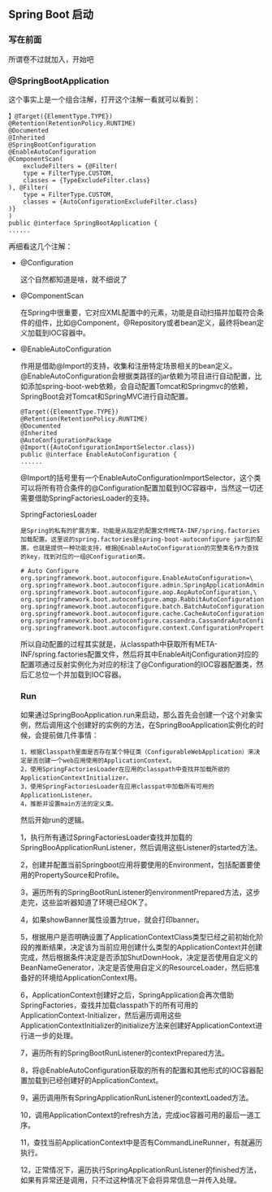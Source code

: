 ## Spring Boot 启动

### 写在前面

所谓卷不过就加入，开始吧

### @SpringBootApplication

这个事实上是一个组合注解，打开这个注解一看就可以看到：

```
】@Target({ElementType.TYPE})
@Retention(RetentionPolicy.RUNTIME)
@Documented
@Inherited
@SpringBootConfiguration
@EnableAutoConfiguration
@ComponentScan(
    excludeFilters = {@Filter(
    type = FilterType.CUSTOM,
    classes = {TypeExcludeFilter.class}
), @Filter(
    type = FilterType.CUSTOM,
    classes = {AutoConfigurationExcludeFilter.class}
)}
)
public @interface SpringBootApplication {
......
```

再细看这几个注解：

- @Configuration

  这个自然都知道是啥，就不细说了

- @ComponentScan

  在Spring中很重要，它对应XML配置中的元素，功能是自动扫描并加载符合条件的组件，比如@Component，@Repository或者bean定义，最终将bean定义加载到IOC容器中。

- @EnableAutoConfiguration

  作用是借助@Import的支持，收集和注册特定场景相关的bean定义。@EnableAutoConfiguration会根据类路径的jar依赖为项目进行自动配置，比如添加spring-boot-web依赖，会自动配置Tomcat和Springmvc的依赖，SpringBoot会对Tomcat和SpringMVC进行自动配置。

  ```
  @Target({ElementType.TYPE})
  @Retention(RetentionPolicy.RUNTIME)
  @Documented
  @Inherited
  @AutoConfigurationPackage
  @Import({AutoConfigurationImportSelector.class})
  public @interface EnableAutoConfiguration {
  ......
  ```

  @Import的括号里有一个EnableAutoConfigurationImportSelector，这个类可以将所有符合条件的@Configuration配置加载到IOC容器中，当然这一切还需要借助SpringFactoriesLoader的支持。

  SpringFactoriesLoader

  ```
  是Spring的私有的扩展方案，功能是从指定的配置文件META-INF/spring.factories加载配置。这里说的spring.factories是spring-boot-autoconfigure jar包的配置。也就是提供一种功能支持，根据@EnableAutoConfiguration的完整类名作为查找的key，找到对应的一组@Configuration类。
  ```

  ```
  # Auto Configure
  org.springframework.boot.autoconfigure.EnableAutoConfiguration=\
  org.springframework.boot.autoconfigure.admin.SpringApplicationAdminJmxAutoConfiguration,\
  org.springframework.boot.autoconfigure.aop.AopAutoConfiguration,\
  org.springframework.boot.autoconfigure.amqp.RabbitAutoConfiguration,\
  org.springframework.boot.autoconfigure.batch.BatchAutoConfiguration,\
  org.springframework.boot.autoconfigure.cache.CacheAutoConfiguration,\
  org.springframework.boot.autoconfigure.cassandra.CassandraAutoConfiguration,\
  org.springframework.boot.autoconfigure.context.ConfigurationPropertiesAutoConfiguration,\
  
  ```

  所以自动配置的过程其实就是，从classpath中获取所有META-INF/spring.factories配置文件，然后将其中EnableAitjConfiguration对应的配置项通过反射实例化为对应的标注了@Configuration的IOC容器配置类，然后汇总位一个并加载到IOC容器。

  ### Run

  如果通过SpringBooApplication.run来启动，那么首先会创建一个这个对象实例，然后调用这个创建好的实例的方法，在SpringBooApplication实例化的时候，会提前做几件事情：

  ```
  1，根据Classpath里面是否存在某个特征类（ConfigurableWebApplication）来决定是否创建一个web应用使用的ApplicationContext。
  2，使用SpringFactoriesLoader在应用的classpath中查找并加载所欲的ApplicationContextInitializer。
  3，使用SpringFactoriesLoader在应用classpat中加载所有可用的ApplicationListener。
  4，推断并设置main方法的定义类。
  ```

  然后开始run的逻辑。

  1，执行所有通过SpringFactoriesLoader查找并加载的SpringBooApplicationRunListener，然后调用这些Listener的started方法。

  2，创建并配置当前Springboot应用将要使用的Environment，包括配置要使用的PropertySource和Profile。

  3，遍历所有的SpringBootRunListener的environmentPrepared方法，这步走完，这些监听器知道了环境已经OK了。

  4，如果showBanner属性设置为true，就会打印banner。

  5，根据用户是否明确设置了ApplicationContextClass类型已经之前初始化阶段的推断结果，决定该为当前应用创建什么类型的ApplicationContext并创建完成，然后根据条件决定是否添加ShutDownHook，决定是否使用自定义的BeanNameGenerator，决定是否使用自定义的ResourceLoader，然后把准备好的环境给ApplicationContext用。

  6，ApplicationContext创建好之后，SpringApplication会再次借助SpringFactories，查找并加载classpath下的所有可用的ApplicationContext-Initializer，然后遍历调用这些ApplicationContextInitializer的initialize方法来创建好ApplicationContext进行进一步的处理。

  7，遍历所有的SpringBootRunListener的contextPrepared方法。

  8，将@EnableAutoConfiguration获取的所有的配置和其他形式的IOC容器配置加载到已经创建好的ApplicationContext。

  9，遍历调用所有SpringApplicationRunListener的contextLoaded方法。

  10，调用ApplicationContext的refresh方法，完成ioc容器可用的最后一道工序。

  11，查找当前ApplicationContext中是否有CommandLineRunner，有就遍历执行。

  12，正常情况下，遍历执行SpringApplicationRunListener的finished方法，如果有异常还是调用，只不过这种情况下会将异常信息一并传入处理。

  

  

  